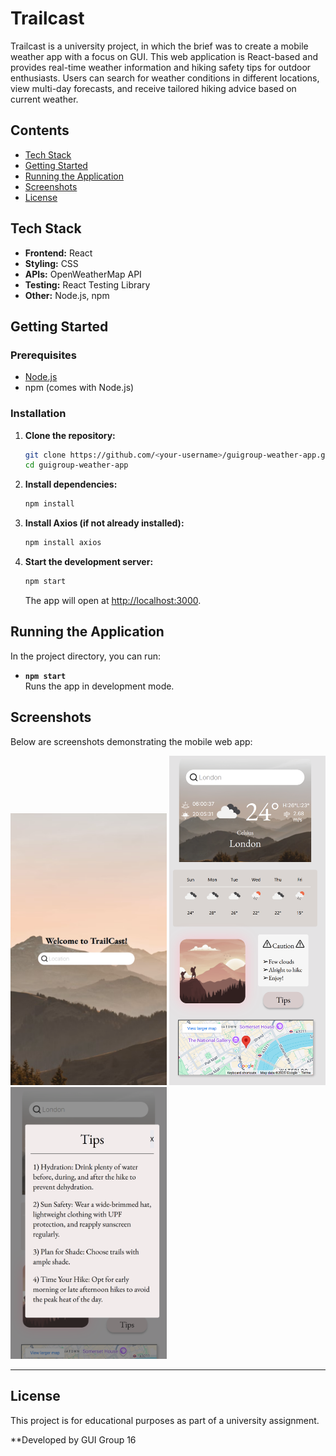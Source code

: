 # Trailcast

Trailcast is a university project, in which the brief was to create a mobile weather app with a focus on GUI. This web application is React-based and provides real-time weather information and hiking safety tips for outdoor enthusiasts. Users can search for weather conditions in different locations, view multi-day forecasts, and receive tailored hiking advice based on current weather.

## Contents

- [Tech Stack](#tech-stack)
- [Getting Started](#getting-started)
- [Running the Application](#running-the-application)
- [Screenshots](#screenshots)
- [License](#license)

## Tech Stack

- **Frontend:** React
- **Styling:** CSS
- **APIs:** OpenWeatherMap API
- **Testing:** React Testing Library
- **Other:** Node.js, npm

## Getting Started

### Prerequisites

- [Node.js](https://nodejs.org/)
- npm (comes with Node.js)

### Installation

1. **Clone the repository:**

   ```sh
   git clone https://github.com/<your-username>/guigroup-weather-app.git
   cd guigroup-weather-app
   ```

2. **Install dependencies:**

   ```sh
   npm install
   ```

3. **Install Axios (if not already installed):**

   ```sh
   npm install axios
   ```

4. **Start the development server:**
   ```sh
   npm start
   ```
   The app will open at [http://localhost:3000](http://localhost:3000).

## Running the Application

In the project directory, you can run:

- **`npm start`**  
  Runs the app in development mode.

## Screenshots

Below are screenshots demonstrating the mobile web app:

<img src="/gui-weather-app/images/Screenshot%202025-08-24%20154512.png" alt="Homepage" width="250"/>
<img src="/gui-weather-app/images/Screenshot%202025-08-24%20154634.png" alt="Weather Results" width="250"/>
<img src="/gui-weather-app/images/Screenshot%202025-08-24%20154757.png" alt="Hiking Tips" width="250"/>

---

## License

This project is for educational purposes as part of a university assignment.

\*\*Developed by GUI Group 16
